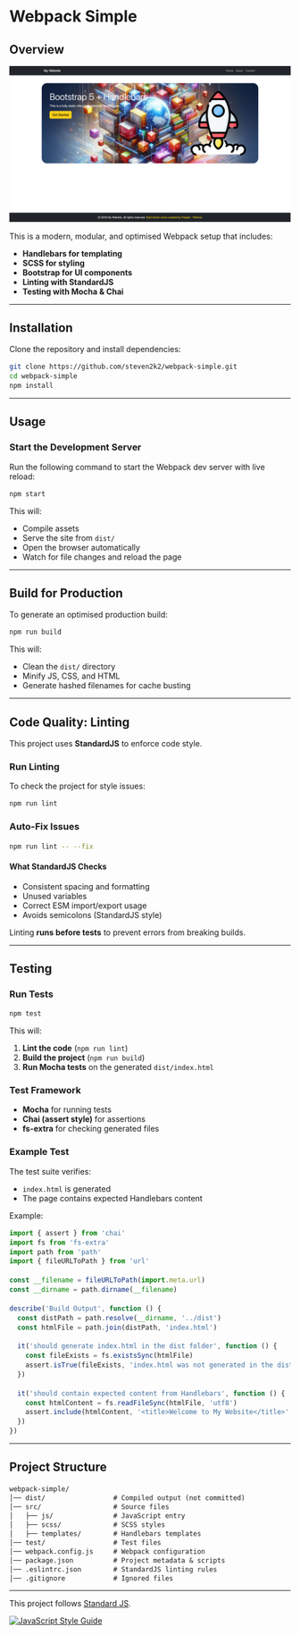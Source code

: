 # Webpack Simple

## Overview

![Screenshot](src/images/screencapture.png)

This is a modern, modular, and optimised Webpack setup that includes:

- **Handlebars for templating**
- **SCSS for styling**
- **Bootstrap for UI components**
- **Linting with StandardJS**
- **Testing with Mocha & Chai**

---

## Installation

Clone the repository and install dependencies:

```bash
git clone https://github.com/steven2k2/webpack-simple.git
cd webpack-simple
npm install
```

---

## Usage

### **Start the Development Server**
Run the following command to start the Webpack dev server with live reload:

```bash
npm start
```
This will:
- Compile assets
- Serve the site from `dist/`
- Open the browser automatically
- Watch for file changes and reload the page

---

## Build for Production
To generate an optimised production build:

```bash
npm run build
```
This will:
- Clean the `dist/` directory
- Minify JS, CSS, and HTML
- Generate hashed filenames for cache busting

---

## Code Quality: Linting

This project uses **StandardJS** to enforce code style.

### **Run Linting**
To check the project for style issues:
```bash
npm run lint
```

### **Auto-Fix Issues**
```bash
npm run lint -- --fix
```

#### **What StandardJS Checks**
- Consistent spacing and formatting
- Unused variables
- Correct ESM import/export usage
- Avoids semicolons (StandardJS style)

Linting **runs before tests** to prevent errors from breaking builds.

---

## Testing

### **Run Tests**
```bash
npm test
```
This will:
1. **Lint the code** (`npm run lint`)
2. **Build the project** (`npm run build`)
3. **Run Mocha tests** on the generated `dist/index.html`

### **Test Framework**
- **Mocha** for running tests
- **Chai (assert style)** for assertions
- **fs-extra** for checking generated files

### **Example Test**
The test suite verifies:
- `index.html` is generated
- The page contains expected Handlebars content

Example:
```js
import { assert } from 'chai'
import fs from 'fs-extra'
import path from 'path'
import { fileURLToPath } from 'url'

const __filename = fileURLToPath(import.meta.url)
const __dirname = path.dirname(__filename)

describe('Build Output', function () {
  const distPath = path.resolve(__dirname, '../dist')
  const htmlFile = path.join(distPath, 'index.html')

  it('should generate index.html in the dist folder', function () {
    const fileExists = fs.existsSync(htmlFile)
    assert.isTrue(fileExists, 'index.html was not generated in the dist folder')
  })

  it('should contain expected content from Handlebars', function () {
    const htmlContent = fs.readFileSync(htmlFile, 'utf8')
    assert.include(htmlContent, '<title>Welcome to My Website</title>', 'Missing title')
  })
})
```

---

## Project Structure
```
webpack-simple/
│── dist/                 # Compiled output (not committed)
│── src/                  # Source files
│   ├── js/               # JavaScript entry
│   ├── scss/             # SCSS styles
│   ├── templates/        # Handlebars templates
│── test/                 # Test files
│── webpack.config.js     # Webpack configuration
│── package.json          # Project metadata & scripts
│── .eslintrc.json        # StandardJS linting rules
│── .gitignore            # Ignored files
```

---

This project follows [Standard JS](https://standardjs.com/).

[![JavaScript Style Guide](https://cdn.rawgit.com/standard/standard/master/badge.svg)](https://github.com/standard/standard)
